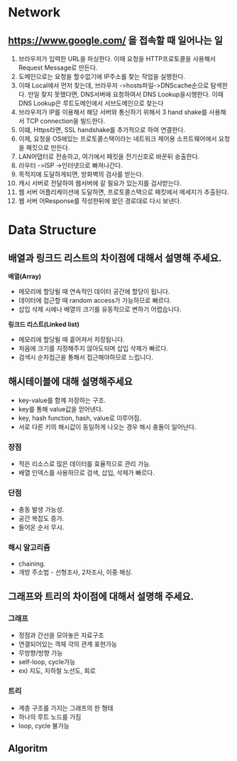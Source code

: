 # Network

## https://www.google.com/ 을 접속할 때 일어나는 일

1. 브라우저가 입력한 URL을 파싱한다.
   이때 요청을 HTTP프로토콜을 사용해서 Request Message로 만든다.
2. 도메인으로는 요청을 할수없기에 IP주소를 찾는 작업을 실행한다.
3. 이때 Local에서 먼저 찾는데, 브라우저 ->hosts파일->DNScache순으로 탐색한다.
   만일 찾지 못했다면, DNS서버에 요청하여서 DNS Lookup을시행한다.
   이때 DNS Lookup은 루트도메인에서 서브도메인으로 찾는다
4. 브라우저가 IP를 이용해서 해당 서버와 통신하기 위해서 3 hand shake를 사용해서 TCP connection을 빌드한다.
5. 이떄, Https라면, SSL handshake를 추가적으로 하여 연결한다.
6. 이제, 요청을 OS에있는 프로토콜스택이라는 네트워크 제어용 소프트웨어에서 요청을 패킷으로 만든다.
7. LAN어댑터로 전송하고, 여기에서 패킷을 전기신호로 바꾼뒤 송출한다.
8. 라우터 ->ISP ->인터넷으로 빠져나간다.
9. 목적지에 도달하게되면, 방화벽의 검사를 받는다.
10. 캐시 서버로 전달하여 웹서버에 갈 필요가 있는지를 검사받는다.
11. 웹 서버 어플리케이션에 도달하면, 프로토콜스택으로 패킷에서 메세지가 추출된다.
12. 웹 서버 어Response를 작성한뒤에 왔던 경로대로 다시 보낸다.

<!-- 사용자가 입력한 URL 주소 중에서 도메인 네임(Domain Name) 부분을 DNS 서버에서 검색하고, DNS 서버에서 해당 도메인 네임에 해당하는 IP 주소를 찾아 사용자가 입력한 URL 정보와 함께 전달한다.
페이지 URL 정보와 전달받은 IP 주소는 HTTP 프로토콜을 사용하여 HTTP 요청 메시지를 생성하고, 이렇게 생성된 HTTP 요청 메시지는 TCP 프로토콜을 사용하여 인터넷을 거쳐 해당 IP 주소의 컴퓨터로 전송된다.
이렇게 도착한 HTTP 요청 메시지는 HTTP 프로토콜을 사용하여 웹 페이지 URL 정보로 변환되어 웹 페이지 URL 정보에 해당하는 데이터를 검색한다.
검색된 웹 페이지 데이터는 또 다시 HTTP 프로토콜을 사용하여 HTTP 응답 메시지를 생성하고 TCP 프로토콜을 사용하여 인터넷을 거쳐 원래 컴퓨터로 전송된다.
도착한 HTTP 응답 메시지는 HTTP 프로토콜을 사용하여 웹 페이지 데이터로 변환되어 웹 브라우저에 의해 출력되어 사용자가 볼 수 있게 된다. -->

# Data Structure

## 배열과 링크드 리스트의 차이점에 대해서 설명해 주세요.

**배열(Array)**

- 메모리에 할당될 때 연속적인 데이터 공간에 할당이 됩니다.
- 데이터에 접근할 때 random access가 가능하므로 빠르다.
- 삽입 삭제 시에나 배열의 크기를 유동적으로 변하기 어렵습니다.

**링크드 리스트(Linked list)**

- 메모리에 할당될 때 흩어져서 저장됩니다.
- 처음에 크기를 지정해주지 않아도되며 삽입 삭제가 빠르다.
- 검색시 순차접근을 통해서 접근해야하므로 느립니다.

## 해시테이블에 대해 설명해주세요

- key-value를 함께 저장하는 구조.
- key를 통해 value값을 얻어낸다.
- key, hash function, hash, value로 이루어짐.
- 서로 다른 키의 해시값이 동일하게 나오는 경우 해시 충돌이 일어난다.

### 장점

- 적은 리소스로 많은 데이터를 효율적으로 관리 가능.
- 배열 인덱스를 사용하므로 검색, 삽입, 삭제가 빠르다.

### 단점

- 충동 발생 가능성.
- 공간 복잡도 증가.
- 들어온 순서 무시.

### 해시 알고리즘

- chaining.
- 개방 주소법 - 선형조사, 2차조사, 이중 해싱.

## 그래프와 트리의 차이점에 대해서 설명해 주세요.

### 그래프

- 정점과 간선을 모아놓은 자료구조
- 연결되어있는 객체 각의 관계 표현가능
- 무방향/방향 가능
- self-loop, cycle가능
- ex) 지도, 지하철 노선도, 회로

### 트리

- 계층 구조를 가지는 그래프의 한 형태
- 하나의 루트 노드를 가짐
- loop, cycle 불가능

## Algoritm
